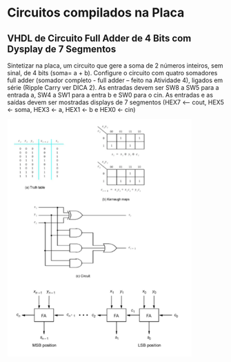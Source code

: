 # Circuitos compilados na Placa

## VHDL de Circuito Full Adder de 4 Bits com Dysplay de 7 Segmentos
Sintetizar na placa, um circuito que gere a soma de 2 números inteiros, sem sinal, de 4
bits (soma= a + b). Configure o circuito com quatro somadores full adder (somador
completo - full adder – feito na Atividade 4), ligados em série (Ripple Carry ver DICA 2).
As entradas devem ser SW8 a SW5 para a entrada a, SW4 a SW1 para a entra b e SW0
para o cin. As entradas e as saídas devem ser mostradas displays de 7 segmentos (HEX7
<– cout, HEX5 <- soma, HEX3 <- a, HEX1 <- b e HEX0 <- cin)

![Imagem auxiliar para somador de 4 bits](FA4Bits.png)
